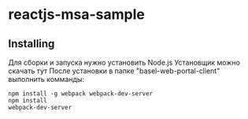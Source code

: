 # reactjs-msa-sample

## Installing

Для сборки и запуска нужно установить Node.js 
Установщик можно скачать тут
После установки в папке "basel-web-portal-client" выполнить комманды:

```
npm install -g webpack webpack-dev-server
npm install
webpack-dev-server
```
